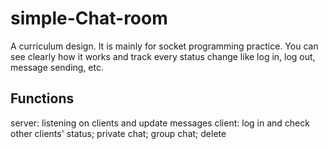 # simple-Chat-room
A curriculum design. It is mainly for socket programming practice. You can see clearly how it works and track every status change like log in, log out, message sending, etc.
## Functions
server: listening on clients and update messages 
client: log in and check other clients' status; private chat; group chat; delete
